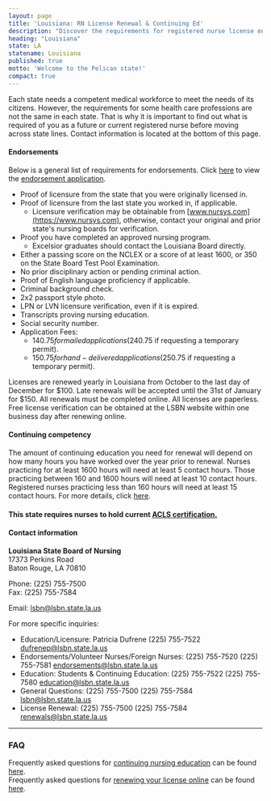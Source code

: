 ```yaml
---
layout: page
title: 'Louisiana: RN License Renewal & Continuing Ed'
description: "Discover the requirements for registered nurse license endorsement, renewal, and continuing education in Louisiana. Stay current in your nursing profession."
heading: "Louisiana"
state: LA
statename: Louisiana
published: true
motto: 'Welcome to the Pelican state!'
compact: true
---
```


Each state needs a competent medical workforce to meet the needs of its citizens. However, the requirements for some health care professions are not the same in each state. That is why it is important to find out what is required of you as a future or current registered nurse before moving across state lines. Contact information is located at the bottom of this page.

#### Endorsements

Below is a general list of requirements for endorsements. Click [here](https://www.lsbn.state.la.us/wp-content/uploads/aprn/APRNEndorsementApplication.pdf) to view the [endorsement application](https://www.lsbn.state.la.us/wp-content/uploads/aprn/APRNEndorsementApplication.pdf).

- Proof of licensure from the state that you were originally licensed in.
- Proof of licensure from the last state you worked in, if applicable.
  - Licensure verification may be obtainable from [www.nursys.com](https://www.nursys.com), otherwise, contact your original and prior state's nursing boards for verification.
- Proof you have completed an approved nursing program.
  - Excelsior graduates should contact the Louisiana Board directly.
- Either a passing score on the NCLEX or a score of at least 1600, or 350 on the State Board Test Pool Examination.
- No prior disciplinary action or pending criminal action.
- Proof of English language proficiency if applicable.
- Criminal background check.
- 2x2 passport style photo.
- LPN or LVN licensure verification, even if it is expired.
- Transcripts proving nursing education.
- Social security number.
- Application Fees:
  - $140.75 for mailed applications ($240.75 if requesting a temporary permit).
  - $150.75 for hand-delivered applications ($250.75 if requesting a temporary permit).

Licenses are renewed yearly in Louisiana from October to the last day of December for $100. Late renewals will be accepted until the 31st of January for $150. All renewals must be completed online. All licenses are paperless. Free license verification can be obtained at the LSBN website within one business day after renewing online.

#### Continuing competency

The amount of continuing education you need for renewal will depend on how many hours you have worked over the year prior to renewal. Nurses practicing for at least 1600 hours will need at least 5 contact hours. Those practicing between 160 and 1600 hours will need at least 10 contact hours. Registered nurses practicing less than 160 hours will need at least 15 contact hours. For more details, click [here](https://www.lsbn.state.la.us/wp-content/uploads/rulemaking/chapter45finalrule.pdf).

#### This state requires nurses to hold current [ACLS certification.](https://www.acls.net/louisiana-acls-pals-bls)

#### Contact information

**Louisiana State Board of Nursing**  
17373 Perkins Road  
Baton Rouge, LA 70810  

Phone: (225) 755-7500  
Fax: (225) 755-7584  

Email: <lsbn@lsbn.state.la.us>  

For more specific inquiries:  
- Education/Licensure: Patricia Dufrene (225) 755-7522 <dufrenep@lsbn.state.la.us>  
- Endorsements/Volunteer Nurses/Foreign Nurses: (225) 755-7520 (225) 755-7581 <endorsements@lsbn.state.la.us>  
- Education: Students & Continuing Education: (225) 755-7522 (225) 755-7580 <education@lsbn.state.la.us>  
- General Questions: (225) 755-7500 (225) 755-7584 <lsbn@lsbn.state.la.us>  
- License Renewal: (225) 755-7500 (225) 755-7584 <renewals@lsbn.state.la.us>  

* * * * *

### FAQ

Frequently asked questions for [continuing nursing education](https://www.lsbn.state.la.us/continuing-education-faqs/) can be found [here](https://www.lsbn.state.la.us/continuing-education-faqs/).  
Frequently asked questions for [renewing your license online](https://www.lsbn.state.la.us/renewal-faqs/) can be found [here](https://www.lsbn.state.la.us/renewal-faqs/).
